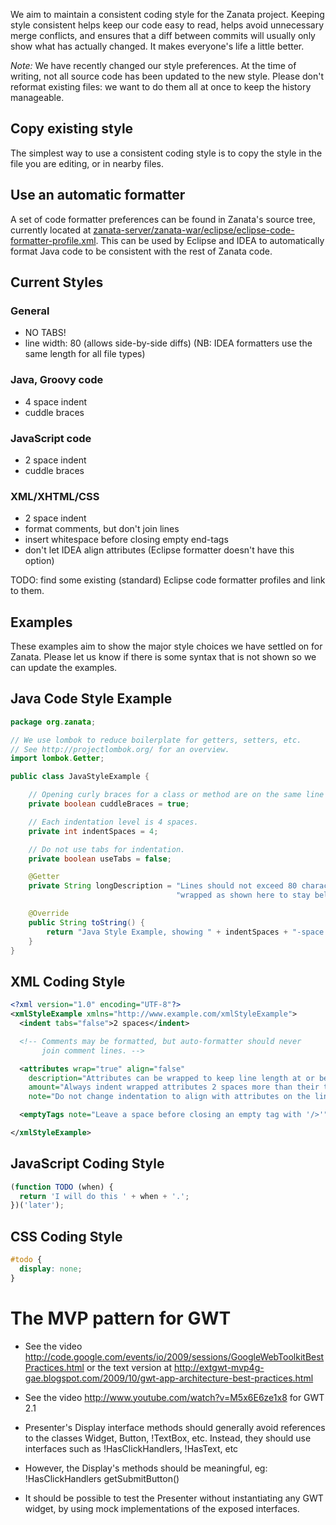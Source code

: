 We aim to maintain a consistent coding style for the Zanata project. Keeping style consistent helps keep our code easy to read, helps avoid unnecessary merge conflicts, and ensures that a diff between commits will usually only show what has actually changed. It makes everyone's life a little better.

*Note:* We have recently changed our style preferences. At the time of writing, not all source code has been updated to the new style. Please don't reformat existing files: we want to do them all at once to keep the history manageable.

## Copy existing style
The simplest way to use a consistent coding style is to copy the style in the file you are editing, or in nearby files.

## Use an automatic formatter
A set of code formatter preferences can be found in Zanata's source tree, currently located at [zanata-server/zanata-war/eclipse/eclipse-code-formatter-profile.xml](https://github.com/zanata/zanata-server/blob/master/zanata-war/eclipse/eclipse-code-formatter-profile.xml). This can be used by Eclipse and IDEA to automatically format Java code to be consistent with the rest of Zanata code.


## Current Styles

### General
* NO TABS!
* line width: 80 (allows side-by-side diffs) (NB: IDEA formatters use the same length for all file types)

### Java, Groovy code
* 4 space indent
* cuddle braces

### JavaScript code
* 2 space indent
* cuddle braces

### XML/XHTML/CSS
* 2 space indent
* format comments, but don't join lines
* insert whitespace before closing empty end-tags
* don't let IDEA align attributes (Eclipse formatter doesn't have this option)

TODO: find some existing (standard) Eclipse code formatter profiles and link to them.



## Examples
These examples aim to show the major style choices we have settled on for Zanata. Please let us know if there is some syntax that is not shown so we can update the examples.

## Java Code Style Example

```java
package org.zanata;

// We use lombok to reduce boilerplate for getters, setters, etc.
// See http://projectlombok.org/ for an overview.
import lombok.Getter;

public class JavaStyleExample {

    // Opening curly braces for a class or method are on the same line as the method
    private boolean cuddleBraces = true;

    // Each indentation level is 4 spaces.
    private int indentSpaces = 4;

    // Do not use tabs for indentation.
    private boolean useTabs = false;

    @Getter
    private String longDescription = "Lines should not exceed 80 characters. Long strings can be " +
                                     "wrapped as shown here to stay below the limit.";

    @Override
    public String toString() {
        return "Java Style Example, showing " + indentSpaces + "-space indents.";
    }
}
```

## XML Coding Style

```xml
<?xml version="1.0" encoding="UTF-8"?>
<xmlStyleExample xmlns="http://www.example.com/xmlStyleExample">
  <indent tabs="false">2 spaces</indent>

  <!-- Comments may be formatted, but auto-formatter should never
       join comment lines. -->

  <attributes wrap="true" align="false"
    description="Attributes can be wrapped to keep line length at or below 80 characters."
    amount="Always indent wrapped attributes 2 spaces more than their tag."
    note="Do not change indentation to align with attributes on the line above." />

  <emptyTags note="Leave a space before closing an empty tag with '/>'" />

</xmlStyleExample>
```

## JavaScript Coding Style

```javascript
(function TODO (when) {
  return 'I will do this ' + when + '.';
})('later');
```

## CSS Coding Style

```css
#todo {
  display: none;
}
```

# The MVP pattern for GWT

- See the video http://code.google.com/events/io/2009/sessions/GoogleWebToolkitBestPractices.html or the text version at http://extgwt-mvp4g-gae.blogspot.com/2009/10/gwt-app-architecture-best-practices.html
- See the video http://www.youtube.com/watch?v=M5x6E6ze1x8 for GWT 2.1
- Presenter's Display interface methods should generally avoid references to the classes Widget, Button, !TextBox, etc.  Instead, they should use interfaces such as !HasClickHandlers, !HasText, etc
- However, the Display's methods should be meaningful, eg:
    !HasClickHandlers getSubmitButton()

- It should be possible to test the Presenter without instantiating any GWT widget, by using mock implementations of the exposed interfaces.